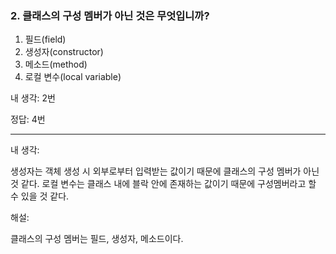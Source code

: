 ### 2. 클래스의 구성 멤버가 아닌 것은 무엇입니까?

1. 필드(field)
2. 생성자(constructor)
3. 메소드(method)
4. 로컬 변수(local variable)

내 생각: 2번

정답: 4번

---

내 생각:

생성자는 객체 생성 시 외부로부터 입력받는 값이기 때문에 클래스의 구성 멤버가 아닌 것 같다.
로컬 변수는 클래스 내에 블락 안에 존재하는 값이기 때문에 구성멤버라고 할 수 있을 것 같다.

해설:

클래스의 구성 멤버는 필드, 생성자, 메소드이다. 